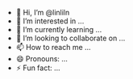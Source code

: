 - 👋 Hi, I’m @linliln
- 👀 I’m interested in ...
- 🌱 I’m currently learning ...
- 💞️ I’m looking to collaborate on ...
- 📫 How to reach me ...
- 😄 Pronouns: ...
- ⚡ Fun fact: ...

<!---
linliln/linliln is a ✨ special ✨ repository because its `README.md` (this file) appears on your GitHub profile.
You can click the Preview link to take a look at your changes.
--->
